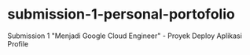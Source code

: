 # submission-1-personal-portofolio
Submission 1 "Menjadi Google Cloud Engineer" - Proyek Deploy Aplikasi Profile
